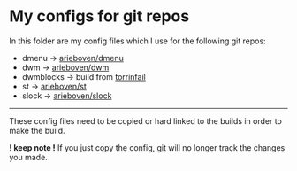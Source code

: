 # My configs for git repos

In this folder are my config files which I use for the following git repos:
- dmenu -> [arieboven/dmenu](https://github.com/arieboven/dmenu)
- dwm -> [arieboven/dwm](https://github.com/arieboven/dwm)
- dwmblocks -> build from [torrinfail](https://github.com/torrinfail/dwmblocks)
- st -> [arieboven/st](https://github.com/arieboven/st)
- slock -> [arieboven/slock](https://github.com/arieboven/slock)

---
These config files need to be copied or hard linked to the builds in order to make the build.

**! keep note !** If you just copy the config, git will no longer track the changes you made.